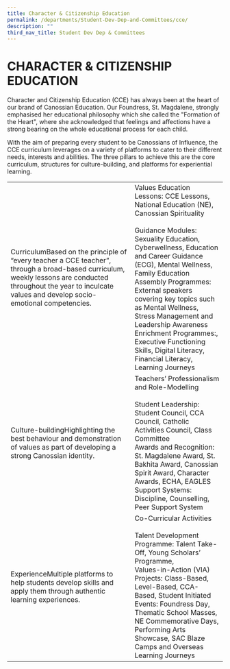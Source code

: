 ```yaml
---
title: Character & Citizenship Education
permalink: /departments/Student-Dev-Dep-and-Committees/cce/
description: ""
third_nav_title: Student Dev Dep & Committees
---
```

# CHARACTER & CITIZENSHIP EDUCATION

Character and Citizenship Education (CCE) has always been at the heart of our brand of Canossian Education. Our Foundress, St. Magdalene, strongly emphasised her educational philosophy which she called the "Formation of the Heart", where she acknowledged that feelings and affections have a strong bearing on the whole educational process for each child.

With the aim of preparing every student to be Canossians of Influence, the CCE curriculum leverages on a variety of platforms to cater to their different needs, interests and abilities. The three pillars to achieve this are the core curriculum, structures for culture-building, and platforms for experiential learning.

|                                                |                      |
|-----------|---------------------------------|
| CurriculumBased on the principle of “every teacher a CCE teacher”, through a broad-based curriculum, weekly lessons are conducted throughout the year to inculcate values and develop socio-emotional competencies. | Values Education Lessons: CCE Lessons, National Education (NE), Canossian Spirituality<br><br>Guidance Modules: Sexuality Education, Cyberwellness, Education and Career Guidance (ECG), Mental Wellness, Family Education<br>Assembly Programmes: External speakers covering key topics such as Mental Wellness, Stress Management and Leadership Awareness <br>Enrichment Programmes:, Executive Functioning Skills, Digital Literacy, Financial Literacy, Learning Journeys |
| Culture-buildingHighlighting the best behaviour and demonstration of values as part of developing a strong Canossian identity.                                                                                      | Teachers’ Professionalism and Role-Modelling<br><br>Student Leadership: Student Council, CCA Council, Catholic Activities Council, Class Committee<br>Awards and Recognition: St. Magdalene Award, St. Bakhita Award, Canossian Spirit Award, Character Awards, ECHA, EAGLES <br>Support Systems:  Discipline, Counselling, Peer Support System                                                                                                                                |
| ExperienceMultiple platforms to help students develop skills and apply them through authentic learning experiences.                                                                                                 | Co-Curricular Activities<br><br>Talent Development Programme: Talent Take-Off, Young Scholars’ Programme, <br>Values-in-Action (VIA) Projects: Class-Based, Level-Based, CCA-Based, Student Initiated<br>Events: Foundress Day, Thematic School Masses, NE Commemorative Days, Performing Arts Showcase, SAC Blaze <br>Camps and Overseas Learning Journeys                                                                                                                    |